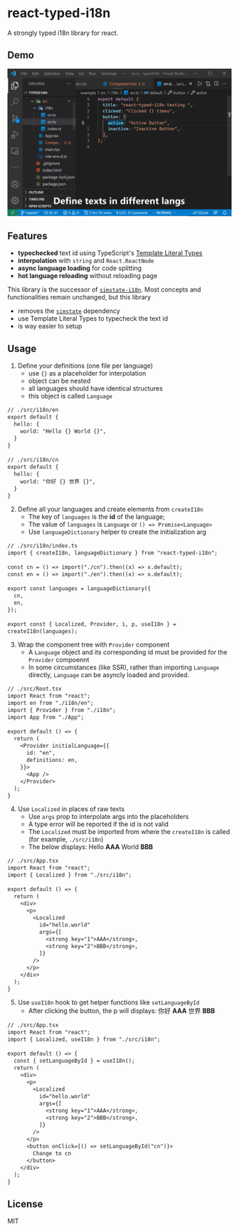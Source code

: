 # react-typed-i18n

A strongly typed i18n library for react.

## Demo

![Demo](docs/demo.gif)

## Features

- **typechecked** text id using TypeScript's [Template Literal Types](https://www.typescriptlang.org/docs/handbook/2/template-literal-types.html)
- **interpolation** with `string` and `React.ReactNode`
- **async language loading** for code splitting
- **hot language reloading** without reloading page

This library is the successor of [`simstate-i18n`](https://github.com/ddadaal/simstate-i18n). Most concepts and functionalities remain unchanged, but this library

- removes the [`simstate`](https://github.com/ddadaal/simstate) dependency
- use Template Literal Types to typecheck the text id
- is way easier to setup

## Usage

1. Define your definitions (one file per language)
    - use `{}` as a placeholder for interpolation
    - object can be nested
    - all languages should have identical structures
    - this object is called `Language`

```tsx
// ./src/i18n/en
export default {
  hello: {
    world: "Hello {} World {}",
  }
}

// ./src/i18n/cn
export default {
  hello: {
    world: "你好 {} 世界 {}",
  }
}
```

2. Define all your languages and create elements from `createI18n`
    - The key of `languages` is the **id** of the language;
    - The value of `languages` is `Language` or `() => Promise<Language>`
    - Use `languageDictionary` helper to create the initialization arg
```tsx
// ./src/i18n/index.ts
import { createI18n, languageDictionary } from "react-typed-i18n";

const cn = () => import("./cn").then((x) => x.default);
const en = () => import("./en").then((x) => x.default);

export const languages = languageDictionary({
  cn,
  en,
});

export const { Localized, Provider, i, p, useI18n } = createI18n(languages);
```

3. Wrap the component tree with `Provider` component
    - A `Language` object and its corresponding id must be provided for the `Provider` compoennt
    - In some circumstances (like SSR), rather than importing `Language` directly, `Language` can be asyncly loaded and provided.

```tsx
// ./src/Root.tsx
import React from "react";
import en from "./i18n/en";
import { Provider } from "./i18n";
import App from "./App";

export default () => {
  return (
    <Provider initialLanguage={{
      id: "en",
      definitions: en,
    }}>
      <App />
    </Provider>
  );
}
```

4. Use `Localized` in places of raw texts
    - Use `args` prop to interpolate args into the placeholders
    - A type error will be reported if the id is not valid
    - The `Localized` must be imported from where the `createI18n` is called (for example, `./src/i18n`)
    - The below displays: Hello **AAA** World **BBB**

```tsx
// ./src/App.tsx
import React from "react";
import { Localized } from "./src/i18n";

export default () => {
  return (
    <div>
      <p>
        <Localized
          id="hello.world"
          args={[
            <strong key="1">AAA</strong>,
            <strong key="2">BBB</strong>,
          ]}
        />
      </p>
    </div>
  );
}
```

5. Use `useI18n` hook to get helper functions like `setLanguageById`
    - After clicking the button, the p will displays: 你好 **AAA** 世界 **BBB**

```tsx
// ./src/App.tsx
import React from "react";
import { Localized, useI18n } from "./src/i18n";

export default () => {
  const { setLanguageById } = useI18n();
  return (
    <div>
      <p>
        <Localized
          id="hello.world"
          args={[
            <strong key="1">AAA</strong>,
            <strong key="2">BBB</strong>,
          ]}
        />
      </p>
      <button onClick={() => setLanguageById("cn")}>
        Change to cn
      </button>
    </div>
  );
}
```

## License

MIT
